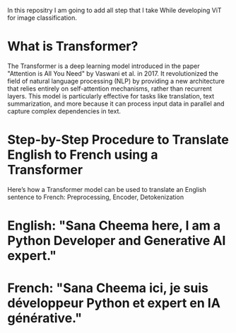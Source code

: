 In this repositry I am going to add all step that I take While developing ViT for image classification. 
# What is Transformer?
The Transformer is a deep learning model introduced in the paper "Attention is All You Need" by Vaswani et al. in 2017. It revolutionized the field of natural language processing (NLP) by providing a new architecture that relies entirely on self-attention mechanisms, rather than recurrent layers. This model is particularly effective for tasks like translation, text summarization, and more because it can process input data in parallel and capture complex dependencies in text.

# Step-by-Step Procedure to Translate English to French using a Transformer
Here’s how a Transformer model can be used to translate an English sentence to French:
Preprocessing, 
Encoder,
Detokenization

# English: "Sana Cheema here, I am a Python Developer and Generative AI expert."
# French: "Sana Cheema ici, je suis développeur Python et expert en IA générative."
